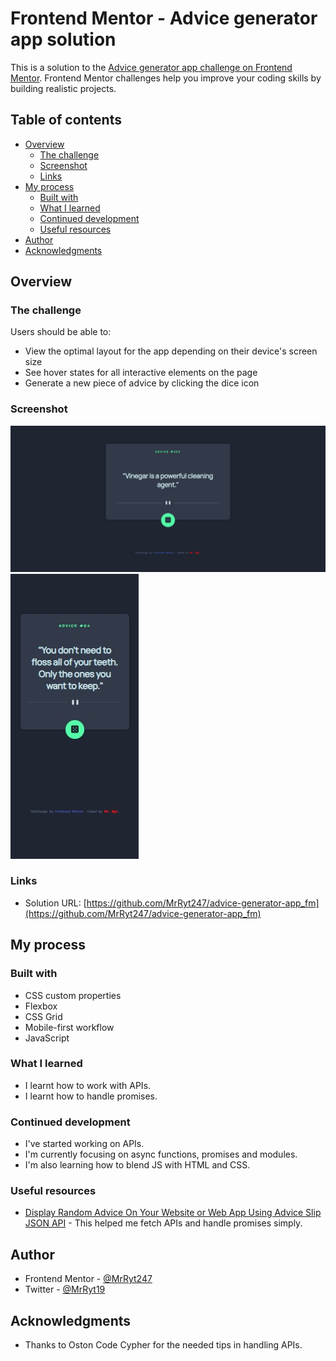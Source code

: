 # Frontend Mentor - Advice generator app solution

This is a solution to the [Advice generator app challenge on Frontend Mentor](https://www.frontendmentor.io/challenges/advice-generator-app-QdUG-13db). Frontend Mentor challenges help you improve your coding skills by building realistic projects.

## Table of contents

- [Overview](#overview)
  - [The challenge](#the-challenge)
  - [Screenshot](#screenshot)
  - [Links](#links)
- [My process](#my-process)
  - [Built with](#built-with)
  - [What I learned](#what-i-learned)
  - [Continued development](#continued-development)
  - [Useful resources](#useful-resources)
- [Author](#author)
- [Acknowledgments](#acknowledgments)

## Overview

### The challenge

Users should be able to:

- View the optimal layout for the app depending on their device's screen size
- See hover states for all interactive elements on the page
- Generate a new piece of advice by clicking the dice icon

### Screenshot

![Desktop View](./images/desktop-view.jpg)
![Mobile View](./images/mobile-view.jpg)

### Links

- Solution URL: [https://github.com/MrRyt247/advice-generator-app_fm](https://github.com/MrRyt247/advice-generator-app_fm)

## My process

### Built with

- CSS custom properties
- Flexbox
- CSS Grid
- Mobile-first workflow
- JavaScript

### What I learned

- I learnt how to work with APIs.
- I learnt how to handle promises.

### Continued development

- I've started working on APIs.
- I'm currently focusing on async functions, promises and modules.
- I'm also learning how to blend JS with HTML and CSS.

### Useful resources

- [Display Random Advice On Your Website or Web App Using Advice Slip JSON API](https://www.youtube.com/watch?v=2AfzKmgqWUE&ab_channel=OstonCodeCypher) - This helped me fetch APIs and handle promises simply.

## Author

- Frontend Mentor - [@MrRyt247](https://www.frontendmentor.io/profile/MrRyt247)
- Twitter - [@MrRyt19](https://www.twitter.com/MrRyt19)

## Acknowledgments

- Thanks to Oston Code Cypher for the needed tips in handling APIs.

